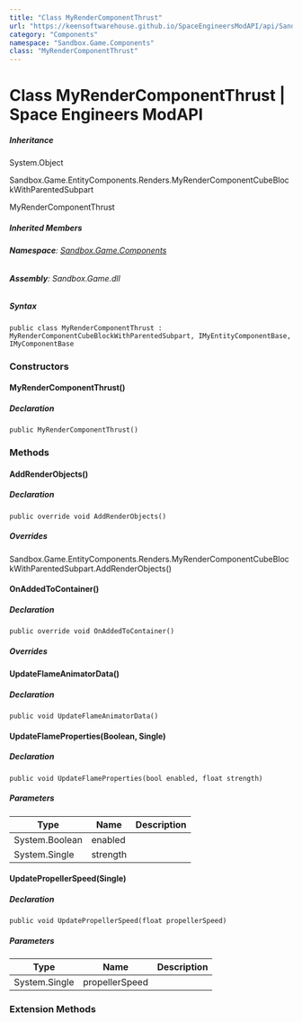```yaml
---
title: "Class MyRenderComponentThrust"
url: "https://keensoftwarehouse.github.io/SpaceEngineersModAPI/api/Sandbox.Game.Components.MyRenderComponentThrust.html"
category: "Components"
namespace: "Sandbox.Game.Components"
class: "MyRenderComponentThrust"
---
```


# Class MyRenderComponentThrust | Space Engineers ModAPI

##### Inheritance

System.Object

Sandbox.Game.EntityComponents.Renders.MyRenderComponentCubeBlockWithParentedSubpart

MyRenderComponentThrust

##### Inherited Members

###### **Namespace**: [Sandbox.Game.Components](https://keensoftwarehouse.github.io/SpaceEngineersModAPI/api/Sandbox.Game.Components.html)

###### **Assembly**: Sandbox.Game.dll

##### Syntax

```
public class MyRenderComponentThrust : MyRenderComponentCubeBlockWithParentedSubpart, IMyEntityComponentBase, IMyComponentBase
```

### Constructors

#### MyRenderComponentThrust()

##### Declaration

```
public MyRenderComponentThrust()
```

### Methods

#### AddRenderObjects()

##### Declaration

```
public override void AddRenderObjects()
```

##### Overrides

Sandbox.Game.EntityComponents.Renders.MyRenderComponentCubeBlockWithParentedSubpart.AddRenderObjects()

#### OnAddedToContainer()

##### Declaration

```
public override void OnAddedToContainer()
```

##### Overrides

#### UpdateFlameAnimatorData()

##### Declaration

```
public void UpdateFlameAnimatorData()
```

#### UpdateFlameProperties(Boolean, Single)

##### Declaration

```
public void UpdateFlameProperties(bool enabled, float strength)
```

##### Parameters

| Type | Name | Description |
| --- | --- | --- |
| System.Boolean | enabled |     |
| System.Single | strength |     |

#### UpdatePropellerSpeed(Single)

##### Declaration

```
public void UpdatePropellerSpeed(float propellerSpeed)
```

##### Parameters

| Type | Name | Description |
| --- | --- | --- |
| System.Single | propellerSpeed |     |

### Extension Methods